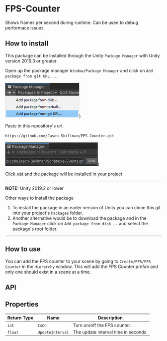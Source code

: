 # FPS-Counter
Shows frames per second during runtime. Can be used to debug performace issues.

## How to install
This package can be installed through the Unity `Package Manager` with Unity version 2019.3 or greater.

Open up the package manager `Window/Package Manager` and click on `Add package from git URL...`.

![unity_package_manager_git_drop_down](Documentation~/images/unity_package_manager_git_drop_down.png))

Paste in this repository's url.

`https://github.com/Jason-Skillman/FPS-Counter.git`

![unity_package_manager_git_with_url](Documentation~/images/unity_package_manager_git_with_url.png))

Click `Add` and the package will be installed in your project.

---
**NOTE:** Unity 2019.2 or lower

Other ways to install the package
1. To install the package in an earler version of Unity you can clone this git into your project's `Packages` folder.
1. Another alternative would be to download the package and in the `Package Manager` click on `Add package from disk...` and select the package's root folder.

---

## How to use
You can add the FPS counter to your scene by going to `Create/FPS/FPS Counter` in the `Hierarchy` window. This will add the FPS Counter prefab and only one should exist in a scene at a time.

## API

## Properties
|Return Type|Name|Description|
|---|---|---|
|`int`|`IsOn`|Turn on/off the FPS counter.|
|`float`|`UpdateInterval`|The update interval time in seconds.|
